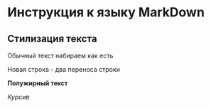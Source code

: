 # Инструкция к языку MarkDown

## Стилизация текста
Обычный текст набираем как есть

Новая строка - два переноса строки

**Полужирный текст**

*Курсив*
